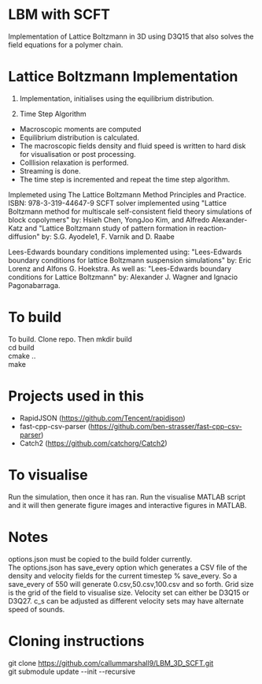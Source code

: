 # LBM with SCFT
Implementation of Lattice Boltzmann in 3D using D3Q15 that also solves
the field equations for a polymer chain.

# Lattice Boltzmann Implementation

1. Implementation, initialises using the equilibrium distribution.

2. Time Step Algorithm
- Macroscopic moments are computed
- Equilibrium distribution is calculated.
- The macroscopic fields density and fluid speed is written to hard disk for visualisation or post processing.
- Colllision relaxation is performed.
- Streaming is done.
- The time step is incremented and repeat the time step algorithm.

Implemeted using The Lattice Boltzmann Method Principles and Practice. ISBN: 978-3-319-44647-9
SCFT solver implemented using "Lattice Boltzmann method for multiscale self-consistent field theory
simulations of block copolymers" by: Hsieh Chen, YongJoo Kim, and Alfredo Alexander-Katz
and "Lattice Boltzmann study of pattern formation in reaction-diffusion" by: S.G. Ayodele1, F. Varnik
and D. Raabe

Lees-Edwards boundary conditions implemented using: "Lees-Edwards boundary conditions for lattice Boltzmann suspension simulations" by: Eric Lorenz and Alfons G. Hoekstra. As well as: "Lees-Edwards boundary conditions for Lattice
Boltzmann" by: Alexander J. Wagner and Ignacio Pagonabarraga.

# To build

To build. Clone repo. Then
mkdir build \
cd build \
cmake .. \
make

# Projects used in this
- RapidJSON (https://github.com/Tencent/rapidjson)
- fast-cpp-csv-parser (https://github.com/ben-strasser/fast-cpp-csv-parser)
- Catch2 (https://github.com/catchorg/Catch2)

# To visualise
Run the simulation, then once it has ran. Run the visualise MATLAB script and it will then generate figure images and interactive figures in MATLAB.

# Notes

options.json must be copied to the build folder currently. \
The options.json has save_every option which generates a CSV file of the density and velocity fields for the current timestep % save_every. So a save_every of 550 will generate 0.csv,50.csv,100.csv and so forth. Grid size is the grid of the field to visualise size. Velocity set can either be D3Q15 or D3Q27. c_s can be adjusted as different velocity sets may have alternate speed of sounds.

# Cloning instructions

git clone https://github.com/callummarshall9/LBM_3D_SCFT.git \
git submodule update --init --recursive



